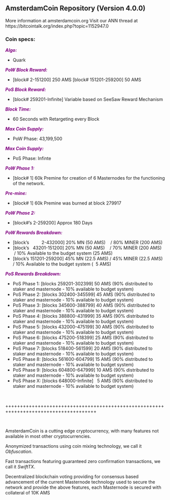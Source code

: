 <h2><strong>AmsterdamCoin Repository (Version 4.0.0)</strong></h2>
<p>More information at amsterdamcoin.org Visit our ANN thread at https://bitcointalk.org/index.php?topic=1152947.0</p>
<h3><strong>Coin specs:</strong></h3>
<p><strong><span style="color: #800080;"><em>Algo:</em></span></strong></p>
<ul>
<li>Quark</li>
</ul>
<p><strong><span style="color: #800080;"><em>PoW Block Reward:</em></span></strong></p>
<ul>
<li>[block# 2-151200] 250 AMS [block# 151201-259200] 50 AMS</li>
</ul>
<p><strong><span style="color: #800080;"><em>PoS Block Reward:</em></span></strong></p>
<ul>
<li>[block# 259201-Infinite] Variable based on SeeSaw Reward Mechanism</li>
</ul>
<p><strong><span style="color: #800080;"><em>Block Time:</em></span></strong></p>
<ul>
<li>60 Seconds with Retargeting every Block</li>
</ul>
<p><strong><span style="color: #800080;"><em>Max Coin Supply:</em></span></strong></p>
<ul>
<li>PoW Phase: 43,199,500</li>
</ul>
<p><strong><span style="color: #800080;"><em>Max Coin Supply:</em></span></strong></p>
<ul>
<li>PoS Phase: Infinte</li>
</ul>
<p><strong><span style="color: #800080;"><em>PoW Phase 1:</em></span></strong></p>
<ul>
<li>[block# 1] 60k Premine for creation of 6 Masternodes for the functioning of the network.</li>
</ul>
<p><strong><span style="color: #800080;"><em>Pre-mine:</em></span></strong></p>
<ul>
<li>[block# 1] 60k Premine was burned at block 279917</li>
</ul>
<p><strong><span style="color: #800080;"><em>PoW Phase 2:</em></span></strong></p>
<ul>
<li>[block#&rsquo;s 2-259200] Approx 180 Days</li>
</ul>
<p><strong><span style="color: #800080;"><em>PoW Rewards Breakdown:</em></span></strong></p>
<ul>
<li>[block&rsquo;s &nbsp; &nbsp; &nbsp; &nbsp; &nbsp;2-432000] 20% MN (50 AMS) &nbsp; &nbsp;/ 80% MINER (200 AMS)</li>
<li>[block&rsquo;s &nbsp; 43201-151200] 20% MN (50 AMS) &nbsp; &nbsp;/ 70% MINER (200 AMS) &nbsp;/ 10% Available to the budget system (25 AMS)</li>
<li>[block&rsquo;s 151201-259200] 45% MN (22.5 AMS) / 45% MINER (22.5 AMS) / 10% Available to the budget system ( &nbsp;5 AMS)</li>
</ul>
<p><strong><span style="color: #800080;"><em>PoS Rewards Breakdown:</em></span></strong></p>
<ul>
<li>PoS Phase 1: [blocks 259201-302399] 50 AMS (90% distributed to staker and masternode - 10% available to budget system)</li>
<li>PoS Phase 2: [blocks 302400-345599] 45 AMS (90% distributed to staker and masternode - 10% available to budget system)</li>
<li>PoS Phase 3: [blocks 345600-388799] 40 AMS (90% distributed to staker and masternode - 10% available to budget system)</li>
<li>PoS Phase 4: [blocks 388800-431999] 35 AMS (90% distributed to staker and masternode - 10% available to budget system)</li>
<li>PoS Phase 5: [blocks 432000-475199] 30 AMS (90% distributed to staker and masternode - 10% available to budget system)</li>
<li>PoS Phase 6: [blocks 475200-518399] 25 AMS (90% distributed to staker and masternode - 10% available to budget system)</li>
<li>PoS Phase 7: [blocks 518400-561599] 20 AMS (90% distributed to staker and masternode - 10% available to budget system)</li>
<li>PoS Phase 8: [blocks 561600-604799] 15 AMS (90% distributed to staker and masternode - 10% available to budget system)</li>
<li>PoS Phase 9: [blocks 604800-647999] 10 AMS (90% distributed to staker and masternode - 10% available to budget system)</li>
<li>PoS Phase X: [blocks 648000-Infinite] &nbsp; 5 AMS (90% distributed to staker and masternode - 10% available to budget system)</li>
</ul>
<p>&nbsp;</p>
<p>+++++++++++++++++++++++++++++++++++++++++++++++++++++++++++++++++++++++++++++++++++++</p>
<p>&nbsp;</p>
<p>AmsterdamCoin is a cutting edge cryptocurrency, with many features not available in most other cryptocurrencies.</p>
<p>Anonymized transactions using coin mixing technology, we call it <em>Obfuscation</em>.</p>
<p>Fast transactions featuring guaranteed zero confirmation transactions, we call it <em>SwiftTX</em>.</p>
<p>Decentralized blockchain voting providing for consensus based advancement of the current Masternode technology used to secure the network and provide the above features, each Masternode is secured with collateral of 10K AMS</p>
